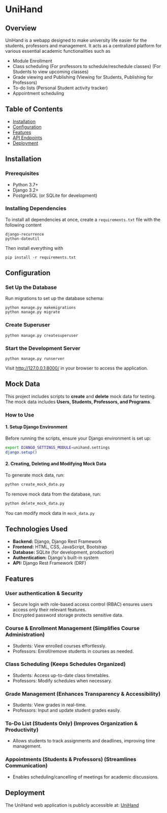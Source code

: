 # UniHand

## Overview

UniHand is a webapp designed to make university life easier for the students, professors and management. It acts as a centralized platform for various essential academic functionalities such as

- Module Enrollment
- Class scheduling (For professors to schedule/reschedule classes) (For Students to view upcoming classes)
- Grade viewing and Publishing (Viewing for Students, Publishing for Professors)
- To-do lists (Personal Student activity tracker)
- Appointment scheduling

## Table of Contents

- [Installation](#installation)
- [Configuration](#configuration)
- [Features](#features)
- [API Endpoints](#api-endpoints)
- [Deployment](#deployment)

## Installation

### Prerequisites

- Python 3.7+
- Django 3.2+
- PostgreSQL (or SQLite for development)

### Installing Dependencies

To install all dependencies at once, create a `requirements.txt` file with the following content

```
django-recurrence
python-dateutil
```

Then install everything with

```
pip install -r requirements.txt
```

## Configuration

### Set Up the Database

Run migrations to set up the database schema:

```
python manage.py makemigrations
python manage.py migrate
```

### Create Superuser

```
python manage.py createsuperuser
```

### Start the Development Server

```
python manage.py runserver
```

Visit http://127.0.0.1:8000/ in your browser to access the application.

## Mock Data

This project includes scripts to **create** and **delete** mock data for testing.  
The mock data includes **Users, Students, Professors, and Programs**.

### How to Use

#### 1️. **Setup Django Environment**

Before running the scripts, ensure your Django environment is set up:

```sh
export DJANGO_SETTINGS_MODULE=unihand.settings
django.setup()
```

#### 2. **Creating, Deleting and Modifying Mock Data**

To generate mock data, run:

```sh
python create_mock_data.py
```

To remove mock data from the database, run:

```sh
python delete_mock_data.py
```

You can modify mock data in `mock_data.py`

## Technologies Used

- **Backend:** Django, Django Rest Framework
- **Frontend:** HTML, CSS, JavaScript, Bootstrap
- **Database:** SQLite (for development, production)
- **Authentication:** Django's built-in system
- **API:** Django Rest Framework (DRF)

## Features

### User authentication & Security

- Secure login with role-based access control (RBAC) ensures users access only their relevant features.
- Encrypted password storage protects sensitive data.

### Course & Enrollment Management (Simplifies Course Administration)

- Students: View enrolled courses effortlessly.
- Professors: Enroll/remove students in courses as needed.

### Class Scheduling (Keeps Schedules Organized)

- Students: Access up-to-date class timetables.
- Professors: Modify schedules when necessary.

### Grade Management (Enhances Transparency & Accessibility)

- Students: View grades in real-time.
- Professors: Input and update student grades easily.

### To-Do List (Students Only) (Improves Organization & Productivity)

- Allows students to track assignments and deadlines, improving time management.

### Appointments (Students & Professors) (Streamlines Communication)

- Enables scheduling/cancelling of meetings for academic discussions.

## Deployment

The UniHand web application is publicly accessible at: [UniHand](namolert.pythonanywhere.com)
